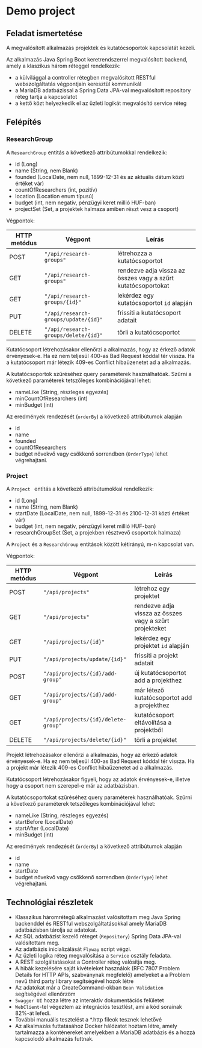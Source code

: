 # Demo project

## Feladat ismertetése

A megvalósított alkalmazás projektek és kutatócsoportok kapcsolatát kezeli.

Az alkalmazás Java Spring Boot keretrendszerrel megvalósított backend, amely a klaszikus három réteggel rendelkezik:
- a külvilággal a controller rétegben megvalósított RESTful webszolgáltatás végpontjain keresztül kommunikál
- a MariaDB adatbázissal a Spring Data JPA-val megvalósított repository réteg tartja a kapcsolatot
- a kettő közt helyezkedik el az üzleti logikát megvalósító service réteg

## Felépítés

### ResearchGroup

A `ResearchGroup` entitás a következő attribútumokkal rendelkezik:

* id (Long)
* name (String, nem Blank)
* founded (LocalDate, nem null, 1899-12-31 és az aktuális dátum közti értéket vár)
* countOfResearchers (int, pozitív)
* location (Location enum típusú)
* budget (int, nem negatív, pénzügyi keret millió HUF-ban)
* projectSet (Set, a projektek halmaza amiben részt vesz a csoport)

Végpontok: 

| HTTP metódus | Végpont                 			  | Leírás                                                        |
| ------------ | ------------------------------------ | ------------------------------------------------------------- |
| POST         | `"/api/research-groups"`        	  | létrehozza a kutatócsoportot                                  |
| GET          | `"/api/research-groups"`        	  | rendezve adja vissza az összes vagy a szűrt kutatócsoportokat |
| GET          | `"/api/research-groups/{id}"`   	  | lekérdez egy kutatócsoportot `id` alapján                     |
| PUT          | `"/api/research-groups/update/{id}"` | frissíti a kutatócsoport adatait                              |
| DELETE       | `"/api/research-groups/delete/{id}"` | törli a kutatócsoportot                                       |

Kutatócsoport létrehozásakor ellenőrzi a alkalmazás, hogy az érkező adatok érvényesek-e. Ha ez nem teljesül 400-as Bad Request kóddal tér vissza.
Ha a kutatócsoport már létezik 409-es Conflict hibaüzenetet ad a alkalmazás.
 
A kutatócsoportok szűréséhez query paraméterek használhatóak.
Szűrni a következő paraméterek tetszőleges kombinációjával lehet:
* nameLike (String, részleges egyezés)
* minCountOfResearchers (int)
* minBudget (int)

Az eredmények rendezését (`orderBy`) a következő attribútumok alapján
* id
* name
* founded
* countOfResearchers
* budget
növekvő vagy csökkenő sorrendben (`OrderType`) lehet végrehajtani.

### Project 

A `Project ` entitás a következő attribútumokkal rendelkezik:

* id (Long)
* name (String, nem Blank)
* startDate (LocalDate, nem null, 1899-12-31 és 2100-12-31 közti értéket vár)
* budget (int, nem negatív, pénzügyi keret millió HUF-ban)
* researchGroupSet (Set, a projekben résztvevő csoportok halmaza)

A `Project` és a `ResearchGroup` entitások között kétirányú, m-n kapcsolat van.

Végpontok:

| HTTP metódus | Végpont                 			 | Leírás                                                  |
| ------------ | ----------------------------------- | ------------------------------------------------------- |
| POST         | `"/api/projects"`        			 | létrehoz egy projektet                                  |
| GET          | `"/api/projects"`        			 | rendezve adja vissza az összes vagy a szűrt projekteket |
| GET          | `"/api/projects/{id}"`   			 | lekérdez egy projektet `id` alapján                     |
| PUT          | `"/api/projects/update/{id}"`   	 | frissíti a projekt adatait                              |
| POST         | `"/api/projects/{id}/add-group"`    | új kutatócsoportot add a projekthez                     |
| GET          | `"/api/projects/{id}/add-group"`    | már létező kutatócsoportot add a projekthez             |
| GET          | `"/api/projects/{id}/delete-group"` | kutatócsoport eltávolítása a projektből                 |
| DELETE       | `"/api/projects/delete/{id}"`   	 | törli a projektet                                       |


Projekt létrehozásakor ellenőrzi a alkalmazás, hogy az érkező adatok érvényesek-e. Ha ez nem teljesül 400-as Bad Request kóddal tér vissza.
Ha a projekt már létezik 409-es Conflict hibaüzenetet ad a alkalmazás.

Kutatócsoport létrehozásakor figyeli, hogy az adatok érvényesek-e, illetve hogy a csoport nem szerepel-e már az adatbázisban.
 
A kutatócsoportokat szűréséhez query paraméterek használhatóak.
Szűrni a következő paraméterek tetszőleges kombinációjával lehet:
* nameLike (String, részleges egyezés)
* startBefore (LocalDate)
* startAfter (LocalDate)
* minBudget (int)

Az eredmények rendezését (`orderBy`) a következő attribútumok alapján
* id
* name
* startDate
* budget
növekvő vagy csökkenő sorrendben (`OrderType`) lehet végrehajtani.

## Technológiai részletek

* Klasszikus háromrétegű alkalmazást valósítottam meg Java Spring backenddel és RESTful webszolgáltatásokkal amely MariaDB adatbázisban tárolja az adatokat.
* Az SQL adatbázist kezelő réteget (`Repository`) Spring Data JPA-val valósítottam meg.
* Az adatbázis inicializálását `Flyway` script végzi.
* Az üzleti logika réteg megvalósítása a `Service` osztály feladata.
* A REST szolgáltatásokat a Controller réteg valósítja meg. 
* A hibák kezelésére saját kivételeket használok (RFC 7807 Problem Details for HTTP APIs, szabványnak megfelelő) amelyeket a a Problem nevű third party library segítségével hozok létre
* Az adatokat már a CreateCommand-okban `Bean Validation` segítségével ellenőrzöm
* `Swagger UI` hozza létre az interaktív dokumentációs felületet
* `WebClient`-tel végeztem az integrációs tesztlést, ami a kód sorainak 82%-át lefedi.
* További manuális tesztelést a *.http fileok tesznek lehetővé
* Az alkalmazás futtatásához Docker hálózatot hoztam létre, amely tartalmazza a konténereket amelyekben a MariaDB adatbázis és a hozzá kapcsolodó alkalmazás futtnak.
